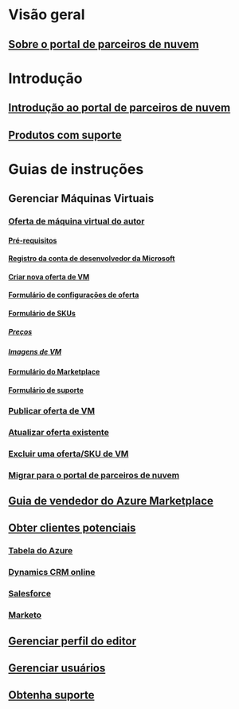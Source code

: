 # Visão geral
## [Sobre o portal de parceiros de nuvem](./cloud-partner-portal-what-is-the-cloud-partner-portal.md)

# Introdução
## [Introdução ao portal de parceiros de nuvem](./cloud-partner-portal-getting-started-with-the-cloud-partner-portal.md)
## [Produtos com suporte](./Cloud-partner-portal-products-that-can-get-published-via-portal.md)

# Guias de instruções
## Gerenciar Máquinas Virtuais
### [Oferta de máquina virtual do autor](./cloud-partner-portal-publish-virtual-machine.md)
#### [Pré-requisitos](./cloud-partner-portal-publish-virtual-machine.md#what-are-pre-requisites-for-publishing-a-vm)
#### [Registro da conta de desenvolvedor da Microsoft](./cloud-partner-portal-dev-center-accounts-registration.md)
#### [Criar nova oferta de VM](./cloud-partner-portal-publish-virtual-machine.md#how-to-create-a-new-vm-offer)
#### [Formulário de configurações de oferta](./cloud-partner-portal-publish-virtual-machine.md#how-to-fill-out-the-offer-settings-form)
#### [Formulário de SKUs](./cloud-partner-portal-publish-virtual-machine.md#how-to-create-skus)
##### [Preços](./cloud-partner-portal-publish-virtual-machine.md#pricing)
##### [Imagens de VM](cloud-partner-portal-publish-virtual-machine.md#vm-images)
#### [Formulário do Marketplace](./cloud-partner-portal-publish-virtual-machine.md#marketplace-form)
#### [Formulário de suporte](cloud-partner-portal-publish-virtual-machine.md#support-form)
### [Publicar oferta de VM](./Cloud-partner-portal-make-offer-live-on-Azure-Marketplace.md)

### [Atualizar oferta existente](./cloud-partner-portal-update-existing-offer.md)
### [Excluir uma oferta/SKU de VM](./cloud-partner-portal-delete-an-offer.md)
### [Migrar para o portal de parceiros de nuvem](./cloud-partner-portal-how-to-migrate-to-the-new-cloud-partner-portal.md)
## [Guia de vendedor do Azure Marketplace](./cloud-partner-portal-seller-guide.md)

## [Obter clientes potenciais](./cloud-partner-portal-get-customer-leads.md)
### [Tabela do Azure](./cloud-partner-portal-lead-management-instructions-azure-table.md)
### [Dynamics CRM online](./cloud-partner-portal-lead-management-instructions-dynamics.md)
### [Salesforce](./cloud-partner-portal-lead-management-instructions-salesforce.md)
### [Marketo](./cloud-partner-portal-lead-management-instructions-marketo.md)

## [Gerenciar perfil do editor](./cloud-partner-portal-manage-publisher-profile.md)
## [Gerenciar usuários](./cloud-partner-portal-manage-users.md)
## [Obtenha suporte](./cloud-partner-portal-support-for-cloud-partner-portal.md)